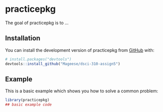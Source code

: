 
# practicepkg

<!-- badges: start -->
<!-- badges: end -->

The goal of practicepkg is to ...

## Installation

You can install the development version of practicepkg from [GitHub](https://github.com/) with:

``` r
# install.packages("devtools")
devtools::install_github("Mageese/dsci-310-assign5")
```

## Example

This is a basic example which shows you how to solve a common problem:

``` r
library(practicepkg)
## basic example code
```

